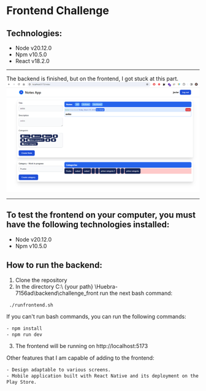 # Frontend Challenge
## Technologies:
- Node v20.12.0
- Npm v10.5.0
- React v18.2.0
****
The backend is finished, but on the frontend, I got stuck at this part.
![Texto alternativo](documentation/wip.PNG)
****

## To test the frontend on your computer, you must have the following technologies installed:
- Node v20.12.0
- Npm v10.5.0
## How to run the backend:
1. Clone the repository
2. In the directory C:\ {your path} \Huebra-7156ad\backend\challenge_front run the next bash command:
```bash
 ./runfrontend.sh
```
If you can't run bash commands, you can run the following commands:
```
- npm install
- npm run dev
```
3. The frontend will be running on http://localhost:5173

Other features that I am capable of adding to the frontend:
```
- Design adaptable to various screens.
- Mobile application built with React Native and its deployment on the Play Store.


```